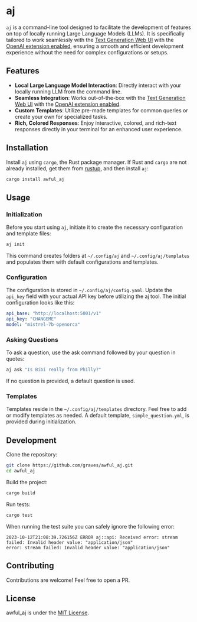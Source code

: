 # aj

`aj` is a command-line tool designed to facilitate the development of features on top of locally running Large Language Models (LLMs). It is specifically tailored to work seamlessly with the [Text Generation Web UI](https://github.com/oobabooga/text-generation-webui/) with the [OpenAI extension enabled](https://github.com/oobabooga/text-generation-webui/tree/main/extensions/openai), ensuring a smooth and efficient development experience without the need for complex configurations or setups.

## Features

- **Local Large Language Model Interaction**: Directly interact with your locally running LLM from the command line.
- **Seamless Integration**: Works out-of-the-box with the [Text Generation Web UI](https://github.com/oobabooga/text-generation-webui/) with the [OpenAI extension enabled](https://github.com/oobabooga/text-generation-webui/tree/main/extensions/openai).
- **Custom Templates**: Utilize pre-made templates for common queries or create your own for specialized tasks.
- **Rich, Colored Responses**: Enjoy interactive, colored, and rich-text responses directly in your terminal for an enhanced user experience.

## Installation

Install `aj` using `cargo`, the Rust package manager. If Rust and `cargo` are not already installed, get them from [rustup](https://rustup.rs/), and then install `aj`:
```sh
cargo install awful_aj
```

## Usage

### Initialization

Before you start using `aj`, initiate it to create the necessary configuration and template files:
```sh
aj init
```

This command creates folders at `~/.config/aj` and `~/.config/aj/templates` and populates them with default configurations and templates.

### Configuration

The configuration is stored in `~/.config/aj/config.yaml`. Update the `api_key` field with your actual API key before utilizing the aj tool. The initial configuration looks like this:
```yaml
api_base: "http://localhost:5001/v1"
api_key: "CHANGEME"
model: "mistrel-7b-openorca"
```

### Asking Questions

To ask a question, use the ask command followed by your question in quotes:
```sh
aj ask "Is Bibi really from Philly?"
```

If no question is provided, a default question is used.

### Templates

Templates reside in the `~/.config/aj/templates` directory. Feel free to add or modify templates as needed. A default template, `simple_question.yml`, is provided during initialization.

## Development

Clone the repository:
```sh
git clone https://github.com/graves/awful_aj.git
cd awful_aj
```
Build the project:
```sh
cargo build
```
Run tests:
```sh
cargo test
```

When running the test suite you can safely ignore the following error:
```
2023-10-12T21:08:39.726156Z ERROR aj::api: Received error: stream failed: Invalid header value: "application/json"
error: stream failed: Invalid header value: "application/json"
```

## Contributing

Contributions are welcome! Feel free to open a PR.

## License

awful_aj is under the [MIT License](LICENSE).